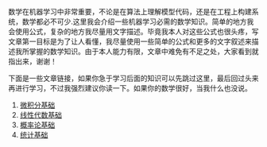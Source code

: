数学在机器学习中非常重要，不论是在算法上理解模型代码，还是在工程上构建系统，数学都必不可少.这里我会介绍一些机器学习必需的数学知识。简单的地方我会使用公式，复杂的地方我尽量用文字描述。毕竟我本人对这些公式也很头疼，写文章第一目标是为了让人看懂，我尽量使用一些简单的公式和更多的文字叙述来描述我所掌握的数学知识。由于本人能力有限，文章中难免有不足之处，大家看到就指出来，谢谢！

下面是一些文章链接，如果你急于学习后面的知识可以先跳过这里，最后回过头来再进行学习，不过我强烈建议你读一下。如果你的数学很好，当我什么也没说。

1. [微积分基础](/articles/微积分基础.md)
2. [线性代数基础](/)
3. [概率论基础]()
4. [统计基础]()
